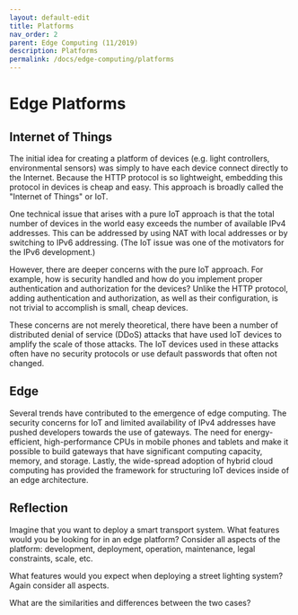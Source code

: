 ```yaml
---
layout: default-edit
title: Platforms
nav_order: 2
parent: Edge Computing (11/2019)
description: Platforms
permalink: /docs/edge-computing/platforms
---
```


# Edge Platforms

## Internet of Things

The initial idea for creating a platform of devices (e.g. light
controllers, environmental sensors) was simply to have each device
connect directly to the Internet. Because the HTTP protocol is so
lightweight, embedding this protocol in devices is cheap and
easy. This approach is broadly called the "Internet of Things" or
IoT.

One technical issue that arises with a pure IoT approach is that the
total number of devices in the world easy exceeds the number of
available IPv4 addresses. This can be addressed by using NAT with
local addresses or by switching to IPv6 addressing. (The IoT issue was
one of the motivators for the IPv6 development.)

However, there are deeper concerns with the pure IoT approach. For
example, how is security handled and how do you implement proper
authentication and authorization for the devices? Unlike the HTTP
protocol, adding authentication and authorization, as well as their
configuration, is not trivial to accomplish is small, cheap devices.

These concerns are not merely theoretical, there have been a number of
distributed denial of service (DDoS) attacks that have used IoT
devices to amplify the scale of those attacks. The IoT devices used in
these attacks often have no security protocols or use default
passwords that often not changed.

## Edge

Several trends have contributed to the emergence of edge
computing. The security concerns for IoT and limited availability of
IPv4 addresses have pushed developers towards the use of gateways. The
need for energy-efficient, high-performance CPUs in mobile phones and
tablets and make it possible to build gateways that have significant
computing capacity, memory, and storage. Lastly, the wide-spread
adoption of hybrid cloud computing has provided the framework for
structuring IoT devices inside of an edge architecture.

## Reflection

Imagine that you want to deploy a smart transport system. What
features would you be looking for in an edge platform? Consider all
aspects of the platform: development, deployment, operation,
maintenance, legal constraints, scale, etc.

What features would you expect when deploying a street lighting
system? Again consider all aspects.

What are the similarities and differences between the two cases?
